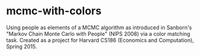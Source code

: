 # mcmc-with-colors

Using people as elements of a MCMC algorithm as introduced in Sanborn's "Markov Chain Monte Carlo with People" (NIPS 2008) via a color matching task. Created as a project for Harvard CS186 (Economics and Computation), Spring 2015.